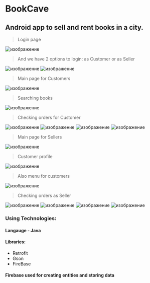 # BookCave #
## Android app to sell and rent books in a city. ##

> Login page

![изображение](https://user-images.githubusercontent.com/66322879/195850537-28ba943b-f6e3-47f1-9501-eef95b4d29a8.png)

> And we have 2 options to login: as Customer or as Seller

![изображение](https://user-images.githubusercontent.com/66322879/195850692-f33eabab-7d5f-46de-8489-e3c4427a79d3.png)
![изображение](https://user-images.githubusercontent.com/66322879/195850807-9f6507e9-a6c1-4f6c-929d-99b798731347.png)

> Main page for Customers

![изображение](https://user-images.githubusercontent.com/66322879/195850847-dd02ac30-0a63-48ea-af0d-f289ac524447.png)

> Searching books

![изображение](https://user-images.githubusercontent.com/66322879/195850918-bf4463e1-a4bf-4d5c-af14-8d2e8d17bbfb.png)

> Checking orders for Customer

![изображение](https://user-images.githubusercontent.com/66322879/195851199-59635fc1-a85d-414d-be5e-1bc509ae0864.png)
![изображение](https://user-images.githubusercontent.com/66322879/195851206-4e45e421-0f10-4ba0-83d8-761bdca1adb9.png)
![изображение](https://user-images.githubusercontent.com/66322879/195851217-de82e493-1d40-4ff1-9b92-5bc2dd42b384.png)
![изображение](https://user-images.githubusercontent.com/66322879/195851229-d24b8f75-d4fe-4968-a346-b485a6ad0e3c.png)

> Main page for Sellers

![изображение](https://user-images.githubusercontent.com/66322879/195851020-1d536321-1a95-4f89-9002-1e9b3f5217df.png)

> Customer profile

![изображение](https://user-images.githubusercontent.com/66322879/195851311-ae2333c4-ea03-42ab-a689-64fcb5186336.png)

> Also menu for customers

![изображение](https://user-images.githubusercontent.com/66322879/195851083-d53d5616-f68e-45fa-ba06-c20040ee78cd.png)

> Checking orders as Seller

![изображение](https://user-images.githubusercontent.com/66322879/195851094-b7c0edc5-3fa4-46c9-bc19-3e770873518c.png)
![изображение](https://user-images.githubusercontent.com/66322879/195851099-167af566-2aec-4278-95a6-b7542a513ee5.png)
![изображение](https://user-images.githubusercontent.com/66322879/195851116-7f514484-ecb5-4cbd-b963-fa0910f998f4.png)
![изображение](https://user-images.githubusercontent.com/66322879/195852408-8121a18e-2ef1-4337-8da2-23fd1987e4d1.png)

### Using Technologies: ###

#### Langauge - Java ####

#### Libraries: ####
* Retrofit
* Gson
* FireBase

#### Firebase used for creating entities and storing data ####




